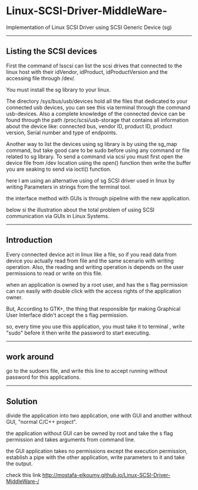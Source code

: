 # Linux-SCSI-Driver-MiddleWare-
Implementation of Linux SCSI Driver using SCSI Generic Device (sg)

-------------------------
Listing the SCSI devices
-------------------------

First the command of lsscsi can list the scsi drives that connected to the linux host with their idVendor, idProduct, idProductVersion and the accessing file through /dev/.

You must install the sg library to your linux.

The directory /sys/bus/usb/devices hold all the files that dedicated to your connected usb devices, you can see this via terminal through the command usb-devices.
Also a complete knowledge of the connected device can be found through the path /proc/scsi/usb-storage that contains all information about the device like: connected bus, vendor ID, product ID, product version, Serial number and type of endpoints.

Another way to list the devices using sg library is by using the sg_map command, but take good care to be sudo before using any command or file related to sg library.
To send a command via scsi you must first open the device file from /dev location using the open()  function then write the buffer you are seaking to send via ioctl() function.

here I am using an alternative using of sg SCSI driver used in linux by writing Parameters in strings from the terminal tool.

the interface method with GUIs is through pipeline with the new application.

below si the illustration about the total problem of using SCSI communication via GUIs in Linux Systems.

------------
Introduction
-------------

Every connected device act in linux like a file, so if you read data from device you actually read from file and the same scenario with writing operation. Also, the reading and writing operation is depends on the user permissions to read or write on this file.

when an application is owned by a root user, and has the s flag permission can run easily with double click with the access rights of the application owner.

But, According to GTK+, the thing that responsible fpr making Graphical User Interface didn't accept the s flag permission.

so, every time you use this application, you must take it to terminal , write "sudo" before it then write the password to start executing.

------------
work around
------------

go to the sudoers file, and write this line to accept running without password for this applications.

---------
Solution
---------

divide the application into two application, one with GUI and another without GUI, "normal C/C++ project".

the application without GUI can be owned by root and take the s flag permission and takes arguments from command line.

the GUI application takes no permissions except the execution permission, establish a pipe with the other application, write parameters to it and take the output.


check this link <http://mostafa-elkoumy.github.io/Linux-SCSI-Driver-MiddleWare-/>
